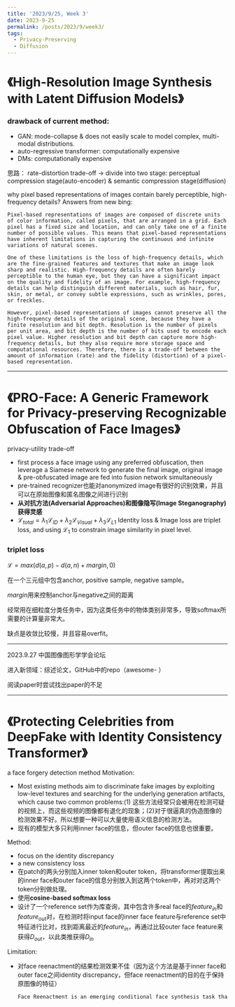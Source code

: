 ```yaml
---
title: '2023/9/25, Week 3'
date: 2023-9-25
permalink: /posts/2023/9/week3/
tags:
  - Privacy-Preserving
  - Diffusion
---
```


# 《High-Resolution Image Synthesis with Latent Diffusion Models》
### drawback of current method:
- GAN: mode-collapse & does not easily scale to model complex, multi-modal distributions. 
- auto-regressive transformer: computationally expensive
- DMs: computationally expensive

思路：
rate-distortion trade-off -> divide into two stage: perceptual compression stage(auto-encoder) & semantic compression stage(diffusion)

why pixel based representations of images contain barely perceptible, high-frequency details? 
Answers from new bing:
```
Pixel-based representations of images are composed of discrete units of color information, called pixels, that are arranged in a grid. Each pixel has a fixed size and location, and can only take one of a finite number of possible values. This means that pixel-based representations have inherent limitations in capturing the continuous and infinite variations of natural scenes.

One of these limitations is the loss of high-frequency details, which are the fine-grained features and textures that make an image look sharp and realistic. High-frequency details are often barely perceptible to the human eye, but they can have a significant impact on the quality and fidelity of an image. For example, high-frequency details can help distinguish different materials, such as hair, fur, skin, or metal, or convey subtle expressions, such as wrinkles, pores, or freckles.

However, pixel-based representations of images cannot preserve all the high-frequency details of the original scene, because they have a finite resolution and bit depth. Resolution is the number of pixels per unit area, and bit depth is the number of bits used to encode each pixel value. Higher resolution and bit depth can capture more high-frequency details, but they also require more storage space and computational resources. Therefore, there is a trade-off between the amount of information (rate) and the fidelity (distortion) of a pixel-based representation.
```
---

# 《PRO-Face: A Generic Framework for Privacy-preserving Recognizable Obfuscation of Face Images》
privacy-utility trade-off
- first process a face image using any preferred obfuscation, then leverage a Siamese network to generate the final image, original image & pre-obfuscated image are fed into fusion network simultaneously
- pre-trained recognizer也能对anonymized image有很好的识别效果，并且可以在原始图像和匿名图像之间进行识别
- **从对抗方法(Adversarial Approaches)和图像隐写(Image Steganography)获得灵感**
- $\mathcal{L}_{total}=\lambda_{1}\mathcal{L}_{ID} + \lambda_{2}\mathcal{L}_{Visual} + \lambda_{3}\mathcal{L}_{L1}$
  Identity loss & Image loss are triplet loss, and using $\mathcal{L}_{1}$ to constrain image similarity in pixel level.
### triplet loss
$\mathcal{L}=max(d(a, p) - d(a, n) + margin,0)$

在一个三元组中包含anchor, positive sample, negative sample。

$margin$用来控制anchor与negative之间的距离

经常用在细粒度分类任务中，因为这类任务中的物体类别非常多，导致softmax所需要的计算量非常大。

缺点是收敛比较慢，并且容易overfit。

---
2023.9.27 中国图像图形学学会论坛

进入新领域：综述论文，GitHub中的repo（awesome- ）

阅读paper时尝试找出paper的不足


---

# 《Protecting Celebrities from DeepFake with Identity Consistency Transformer》
a face forgery detection method
Motivation:

- Most existing methods aim to discriminate fake images by exploiting low-level textures and searching for the underlying generation artifacts, which cause two common problems:(1) 这些方法经常只会被用在检测可疑的视频上，而这些视频的图像都有退化的现象；(2)对于很逼真的伪造图像的检测效果不好。所以想要一种可以大量使用语义信息的检测方法。
- 现有的模型大多只利用inner face的信息，但outer face的信息也很重要。

Method:

- focus on the identity discrepancy
- a new consistency loss
- 在patch的两头分别加入inner token和outer token，将transformer提取出来的inner face和outer face的信息分别放入到这两个token中，再对对这两个token分别做处理。
- 使用**cosine-based softmax loss**
- 设计了一个reference set作为库查询，其中包含许多real face的$feature_{in}$和$feature_{out}$对，在检测时将input face的inner face feature与reference set中特征进行比对，找到距离最近的$feature_{in}$，再通过比较outer face feature来获得$D_{out}$，以此类推获得$D_{in}$

Limitation:

- 对face reenactment的结果检测效果不佳（因为这个方法是基于inner face和outer face之间identity discrepancy，但face reenactment的目的在于保持原图像的特征）

  ``````latex
  Face Reenactment is an emerging conditional face synthesis task that aims at fulfilling two goals simultaneously: 1) transfer a source face shape to a target face; while 2) preserve the appearance and the identity of the target face.
  ``````

  